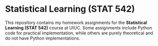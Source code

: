 # Statistical Learning (STAT 542) 

This repository contains my homework assignments for the **Statistical Learning (STAT 542)** course at UIUC. Some assignments include Python code for practical implementation, while others are purely theoretical and do not have Python implementations.
